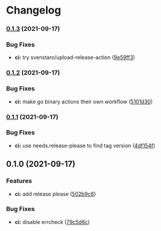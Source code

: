 # Changelog

### [0.1.3](https://www.github.com/sentriz/cliphist/compare/v0.1.2...v0.1.3) (2021-09-17)


### Bug Fixes

* **ci:** try svenstaro/upload-release-action ([9e59ff3](https://www.github.com/sentriz/cliphist/commit/9e59ff306e7015d089049794b441b3eae7a99ac3))

### [0.1.2](https://www.github.com/sentriz/cliphist/compare/v0.1.1...v0.1.2) (2021-09-17)


### Bug Fixes

* **ci:** make go binary actions their own workflow ([5101d30](https://www.github.com/sentriz/cliphist/commit/5101d307dd98e63baea47449c640ea34c1ce2014))

### [0.1.1](https://www.github.com/sentriz/cliphist/compare/v0.1.0...v0.1.1) (2021-09-17)


### Bug Fixes

* **ci:** use needs.release-please to find tag version ([4df154f](https://www.github.com/sentriz/cliphist/commit/4df154f76f77531a86297bf9ba81d6910a153e59))

## 0.1.0 (2021-09-17)


### Features

* **ci:** add release please ([502b9c6](https://www.github.com/sentriz/cliphist/commit/502b9c6d399a9fdc3b1f25903804ea73dcdf116f))


### Bug Fixes

* **ci:** disable errcheck ([79c5d6c](https://www.github.com/sentriz/cliphist/commit/79c5d6cfdf321a93e2cbd2f2645672c7335a7d1e))
